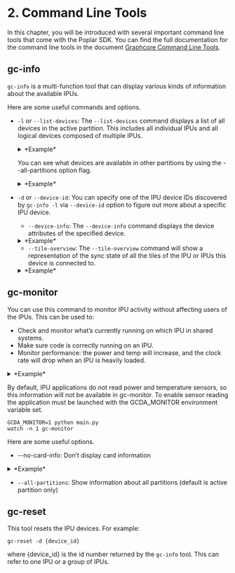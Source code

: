 # 2. Command Line Tools
In this chapter, you will be introduced with several important command line tools that come with the Poplar SDK.
You can find the full documentation for the command line tools in the document [Graphcore Command Line Tools](https://docs.graphcore.ai/projects/command-line-tools/en/latest/index.html).

## gc-info
`gc-info` is a multi-function tool that can display various kinds of information about the available IPUs.

Here are some useful commands and options.

* `-l` or `--list-devices`: The `--list-devices` command displays a list of all devices in the active partition. This includes all individual IPUs and all logical devices composed of multiple IPUs.

	<details><summary>*Example*</summary><p>

	```
	$ gc-info --list-devices # same as gc-info -l
	Graphcore device listing:
	Partition: p1 [active]
	-+- Id: [0], target: [Fabric], IPU-M host: [10.1.5.10], IPU#: [3]
	-+- Id: [1], target: [Fabric], IPU-M host: [10.1.5.10], IPU#: [2]
	-+- Id: [2], target: [Fabric], IPU-M host: [10.1.5.10], IPU#: [1]
	-+- Id: [3], target: [Fabric], IPU-M host: [10.1.5.10], IPU#: [0]
	-+- Id: [4], target: [Multi IPU]
	 |--- Id: [0], DNC Id: [0], IPU-M host: [10.1.5.10], IPU#: [3]
	 |--- Id: [1], DNC Id: [1], IPU-M host: [10.1.5.10], IPU#: [2]
	-+- Id: [5], target: [Multi IPU]
	 |--- Id: [2], DNC Id: [0], IPU-M host: [10.1.5.10], IPU#: [1]
	 |--- Id: [3], DNC Id: [1], IPU-M host: [10.1.5.10], IPU#: [0]
	-+- Id: [6], target: [Multi IPU]
	 |--- Id: [0], DNC Id: [0], IPU-M host: [10.1.5.10], IPU#: [3]
	 |--- Id: [1], DNC Id: [1], IPU-M host: [10.1.5.10], IPU#: [2]
	 |--- Id: [2], DNC Id: [2], IPU-M host: [10.1.5.10], IPU#: [1]
	 |--- Id: [3], DNC Id: [3], IPU-M host: [10.1.5.10], IPU#: [0]
	```
	
	</p></details>
	
	You can see what devices are available in other partitions by using the --all-partitions option flag.
	
	<details><summary>*Example*</summary><p>
	
	```
	gc-info -l --all-partitions
	Graphcore device listing:
	Partition: p1 [active]
	-+- Id: [0], target: [Fabric], IPU-M host: [10.1.5.10], IPU#: [3]
	-+- Id: [1], target: [Fabric], IPU-M host: [10.1.5.10], IPU#: [2]
	-+- Id: [2], target: [Fabric], IPU-M host: [10.1.5.10], IPU#: [1]
	-+- Id: [3], target: [Fabric], IPU-M host: [10.1.5.10], IPU#: [0]
	Partition: p2
	-+- Id: [4], target: [Fabric], IPU-M host: [10.1.5.12], IPU#: [3]
	-+- Id: [5], target: [Fabric], IPU-M host: [10.1.5.12], IPU#: [2]
	-+- Id: [6], target: [Fabric], IPU-M host: [10.1.5.12], IPU#: [1]
	-+- Id: [7], target: [Fabric], IPU-M host: [10.1.5.12], IPU#: [0]
	```
	
	</p></details>

* `-d` or `--device-id`: You can specify one of the IPU device IDs discovered by `gc-info -l` via `--device-id` option to figure out more about a specific IPU device.
	* `--device-info`: The `--device-info` command displays the device attributes of the specified device.
	
	<details><summary>*Example*</summary><p>
		
	```
	$ gc-info --device-info -d 0
	Device Info:
	id: 0
	target: Fabric
	average board temp: N/A
	average die temp: N/A
	board ipu index: 3
	board serial number: 0114.0002.8204521
	board type: M2000
	clock: 1330MHz
	config domain: 94414229001808
	driver version: 1.0.56
	firmware major version: 2
	firmware minor version: 4
	firmware patch version: 4
	firmware version: 2.4.4
	gateway software version: 2.4.2
	graph streaming: true
	hexoatt active size (bytes): 0
	hexoatt total size (bytes): 34082914304
	hexopt active size (bytes): 0
	hexopt total size (bytes): 268435456
	host link correctable error count: 2932108
	ipu architecture: ipu2
	ipu error state: no errors
	ipu power: N/A
	ipu utilisation: 0.00%
	ipu utilisation (session): 0.00%
	ipuof host: 10.1.5.17
	ipuof partition id: pt-jiwoongc-16-ipus
	ipuof routing id: 0
	ipuof routing type: DNC
	ipuof server version: 1.9.0
	link correctable error count: 0
	link speed: 16 GT/s
	link width: 8
	number of replicas: 1
	partition sync type: c2-compatible
	pci id: 3
	pcie physical slot: 3
	reconfigurable partition: true
	remote buffers supported: 1
	total board power: N/A
	```
	
	</p></details>


	* `--tile-overview`: The `--tile-overview` command will show a representation of the sync state of all the tiles of the IPU or IPUs this device is connected to.
	
	<details><summary>*Example*</summary><p>
	
	```
	$ gc-info -d 0 --tile-overview
      0    1    2    3    4    5    6    7    8    9   10   11   12   13   14   15
  0 xx:: xx:: xx:: xx:: xx:: xx:: xx:: xx:: xx:: xx:: xx:: xx:: xx:: xx:: xx:: xx::
  1 :::: :::: :::: :::: :::: :::: :::: :::: :::: :::: :::: :::: :::: :::: :::: ::::
  2 :::: :::: :::: :::: :::: :::: :::: :::: :::: :::: :::: :::: :::: :::: :::: ::::
  3 :::: :::: :::: :::: :::: :::: :::: :::: :::: :::: :::: :::: :::: :::: :::: ::::
	```
	
	</p></details>
	
## gc-monitor
You can use this command to monitor IPU activity without affecting users of the IPUs. This can be used to:

* Check and monitor what’s currently running on which IPU in shared systems.
* Make sure code is correctly running on an IPU.
* Monitor performance: the power and temp will increase, and the clock rate will drop when an IPU is heavily loaded.

<details><summary>*Example*</summary><p>

```
+---------------+--------------------------------------------------------------------------------+
|  gc-monitor   |            Partition: p1 (gcd:0) [active] has 8 reconfigurable IPUs            |
+-------------+--------------------+--------+--------------+----------+------+----+------+-------+
|    IPU-M    |       Serial       |IPU-M SW|Server version|  ICU FW  | Type | ID | IPU# |Routing|
+-------------+--------------------+--------+--------------+----------+------+----+------+-------+
|  10.1.5.10  | 0024.0002.8203321  | 2.5.0  |    1.9.0     |  2.4.4   |M2000 | 0  |  3   |  DNC  |
|  10.1.5.10  | 0024.0002.8203321  | 2.5.0  |    1.9.0     |  2.4.4   |M2000 | 1  |  2   |  DNC  |
|  10.1.5.10  | 0024.0001.8203321  | 2.5.0  |    1.9.0     |  2.4.4   |M2000 | 2  |  1   |  DNC  |
|  10.1.5.10  | 0024.0001.8203321  | 2.5.0  |    1.9.0     |  2.4.4   |M2000 | 3  |  0   |  DNC  |
+-------------+--------------------+--------+--------------+----------+------+----+------+-------+
|  10.1.5.11  | 0013.0002.8204921  | 2.5.0  |    1.9.0     |  2.4.4   |M2000 | 4  |  3   |  DNC  |
|  10.1.5.11  | 0013.0002.8204921  | 2.5.0  |    1.9.0     |  2.4.4   |M2000 | 5  |  2   |  DNC  |
|  10.1.5.11  | 0013.0001.8204921  | 2.5.0  |    1.9.0     |  2.4.4   |M2000 | 6  |  1   |  DNC  |
|  10.1.5.11  | 0013.0001.8204921  | 2.5.0  |    1.9.0     |  2.4.4   |M2000 | 7  |  0   |  DNC  |
+-------------+--------------------+--------+--------------+----------+------+----+------+-------+
```

</p></details>

By default, IPU applications do not read power and temperature sensors, so this information will not be available in gc-monitor. To enable sensor reading the application must be launched with the GCDA_MONITOR environment variable set.

```
GCDA_MONITOR=1 python main.py
watch -n 1 gc-monitor
```

Here are some useful options.

* --no-card-info: Don’t display card information

<details><summary>*Example*</summary><p>

```
+------------------------------------------------------------------------+------------------------+-----------------+
|                     Attached processes in partition p1                 |          IPU           |      Board      |
+--------+-----------------------------------------+--------+------------+----+----------+--------+--------+--------+
|  PID   |                 Command                 |  Time  |    User    | ID |  Clock   |  Temp  |  Temp  | Power  |
+--------+-----------------------------------------+--------+------------+----+----------+--------+--------+--------+
| 81816  |           gc-hosttraffictest            |  10s   |  justina   | 14 | 1300MHz  | 33.7 C | 35.0 C |113.7 W |
| 81816  |           gc-hosttraffictest            |  10s   |  justina   | 15 | 1300MHz  | 37.4 C |        |        |
+--------+-----------------------------------------+--------+------------+----+----------+--------+--------+--------+
| 81816  |           gc-hosttraffictest            |  10s   |  justina   | 12 | 1300MHz  | 31.4 C | 32.8 C |107.1 W |
| 81816  |           gc-hosttraffictest            |  10s   |  justina   | 13 | 1300MHz  | 34.7 C |        |        |
+--------+-----------------------------------------+--------+------------+----+----------+--------+--------+--------+
```

</p></details>


* `--all-partitions`: Show information about all partitions (default is active partition only)

## gc-reset
This tool resets the IPU devices. For example:

```
gc-reset -d {device_id}
```

where {device_id} is the id number returned by the `gc-info` tool. This can refer to one IPU or a group of IPUs.
